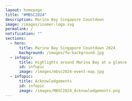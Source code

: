 ```yaml
---
layout: homepage
title: "#MBSC2024"
description: Marina Bay Singapore Countdown
image: /images/isomer-logo.svg
permalink: /
notification: ""
sections:
  - hero:
      title: Marina Bay Singapore Countdown 2024
      background: /images/fw-background.jpg
  - infopic:
      title: Highlights around Marina Bay at a glance
      id: infopic
      image: /images/mbsc2024-event-map.jpg
  - infopic:
      title: Acknowledgements
      id: infopic
      image: /images/MBSC2024_Acknowledgements.png
---
```

